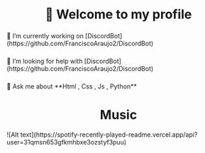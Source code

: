 <h1 align="center">👋 Welcome to my profile</h1>

###

<p align="left">🔭 I’m currently working on [DiscordBot](https://github.com/FranciscoAraujo2/DiscordBot)</p>

###

<p align="left">🤝 I’m looking for help with [DiscordBot](https://github.com/FranciscoAraujo2/DiscordBot)</p>

###

<p align="left">💬 Ask me about **Html , Css , Js , Python**</p>

###

<h1 align="center"> Music </h1>
![Alt text](https://spotify-recently-played-readme.vercel.app/api?user=31qmsn653gfkmhbxe3ozstyf3puu)
